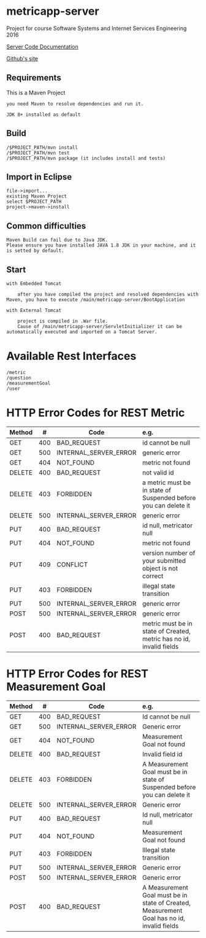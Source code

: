 # metricapp-server
Project for course Software Systems and Internet Services Engineering 2016

[Server Code Documentation](http://metricappteam.github.io/metricapp-server/javadocs/)

[Github's site](http://metricappteam.github.io/metricapp-server/)

## Requirements
This is a Maven Project
	
	you need Maven to resolve dependencies and run it. 

	JDK 8+ installed as default

## Build

	/$PROJECT_PATH/mvn install
	/$PROJECT_PATH/mvn test
	/$PROJECT_PATH/mvn package (it includes install and tests)

## Import in Eclipse
	
	file->import...
	existing Maven Project
	select $PROJECT_PATH
	project->maven->install

## Common difficulties
	
	Maven Build can fail due to Java JDK.
	Please ensure you have installed JAVA 1.8 JDK in your machine, and it is setted by default.

## Start

	with Embedded Tomcat

		after you have compiled the project and resolved dependencies with Maven, you have to execute /main/metricapp-server/BootApplication

	with External Tomcat

		project is compiled in .War file. 
		Cause of /main/metricapp-server/ServletInitializer it can be automatically executed and imported on a Tomcat Server.

# Available Rest Interfaces
	
	/metric
	/question
	/measurementGoal
	/user
	
# HTTP Error Codes for REST Metric
| Method      | #           | Code  | e.g. |  
| --------------- |-----| -----|:--------------------------------------------------|
| GET   | 400 | BAD_REQUEST | id cannot be null |  
| GET	 | 500 | INTERNAL_SERVER_ERROR | 	generic error | 
| GET	 | 404 | NOT_FOUND	 | metric not found | 
| DELETE | 	400 | BAD_REQUEST | 	not valid id | 
| DELETE | 	403 | FORBIDDEN | 	a metric must be in state of Suspended before you can delete it | 
| DELETE | 	500 | INTERNAL_SERVER_ERROR | 	generic error | 
| PUT | 	400 | BAD_REQUEST | 	 id null, metricator null | 
| PUT | 	404 | NOT_FOUND | 	metric not found | 
| PUT | 	409 | CONFLICT | 	version number of your submitted object is not correct | 
| PUT | 	403 | FORBIDDEN | 	illegal state transition | 
| PUT | 	500 | INTERNAL_SERVER_ERROR | 	generic error | 
| POST | 	500 | INTERNAL_SERVER_ERROR | 	generic error | 
| POST | 	400 | BAD_REQUEST	 | metric must be in state of Created, metric has no id, invalid fields | 

# HTTP Error Codes for REST Measurement Goal
| Method |  #  | Code |  e.g. | 
| --------------- |-----| -----|:--------------------------------------------------|
| GET | 	400 | 	BAD_REQUEST | 	Id cannot be null | 
| GET | 	500 | 	INTERNAL_SERVER_ERROR | 	Generic error | 
| GET | 	404 | 	NOT_FOUND | 	Measurement Goal not found | 
| DELETE | 	400 | 	BAD_REQUEST | 	Invalid field id | 
| DELETE | 	403 | 	FORBIDDEN | 	A Measurement Goal must be in state of Suspended before you can delete it | 
| DELETE | 	500 | 	INTERNAL_SERVER_ERROR | 	Generic error | 
| PUT | 	400 | 	BAD_REQUEST | 	Id null, metricator null | 
| PUT | 	404 | 	NOT_FOUND | 	Measurement Goal not found | 
| PUT | 	403 | 	FORBIDDEN | 	Illegal state transition | 
| PUT | 	500 | 	INTERNAL_SERVER_ERROR | 	Generic error | 
| POST | 	500 | 	INTERNAL_SERVER_ERROR | 	Generic error | 
| POST | 	400 | 	BAD_REQUEST | 	A Measurement Goal must be in state of Created, Measurement Goal has no id, invalid fields | 
    


